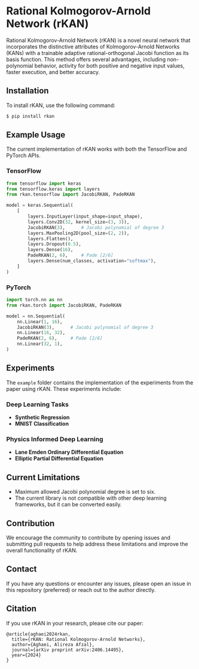 # Rational Kolmogorov-Arnold Network (rKAN)

Rational Kolmogorov-Arnold Network (rKAN) is a novel neural network that incorporates the distinctive attributes of Kolmogorov-Arnold Networks (KANs) with a trainable adaptive rational-orthogonal Jacobi function as its basis function. This method offers several advantages, including non-polynomial behavior, activity for both positive and negative input values, faster execution, and better accuracy.

## Installation

To install rKAN, use the following command:

```bash
$ pip install rkan
```

## Example Usage

The current implementation of rKAN works with both the TensorFlow and PyTorch APIs.

### TensorFlow

```python
from tensorflow import keras
from tensorflow.keras import layers
from rkan.tensorflow import JacobiRKAN, PadeRKAN

model = keras.Sequential(
    [
        layers.InputLayer(input_shape=input_shape),
        layers.Conv2D(32, kernel_size=(3, 3)),
        JacobiRKAN(3),      # Jacobi polynomial of degree 3
        layers.MaxPooling2D(pool_size=(2, 2)),
        layers.Flatten(),
        layers.Dropout(0.5),
        layers.Dense(16),
        PadeRKAN(2, 6),     # Pade [2/6]
        layers.Dense(num_classes, activation="softmax"),
    ]
)

```

### PyTorch

```python
import torch.nn as nn
from rkan.torch import JacobiRKAN, PadeRKAN

model = nn.Sequential(
    nn.Linear(1, 16),
    JacobiRKAN(3),      # Jacobi polynomial of degree 3
    nn.Linear(16, 32),
    PadeRKAN(2, 6),     # Pade [2/6]
    nn.Linear(32, 1),
)

```

## Experiments

The `example` folder contains the implementation of the experiments from the paper using rKAN. These experiments include:

### Deep Learning Tasks

- **Synthetic Regression**
- **MNIST Classification**

### Physics Informed Deep Learning

- **Lane Emden Ordinary Differential Equation**
- **Elliptic Partial Differential Equation**


## Current Limitations

- Maximum allowed Jacobi polynomial degree is set to six.
- The current library is not compatible with other deep learning frameworks, but it can be converted easily.

## Contribution

We encourage the community to contribute by opening issues and submitting pull requests to help address these limitations and improve the overall functionality of rKAN.

## Contact

If you have any questions or encounter any issues, please open an issue in this repository (preferred) or reach out to the author directly.

## Citation

If you use rKAN in your research, please cite our paper:

```
@article{aghaei2024rkan,
  title={rKAN: Rational Kolmogorov-Arnold Networks},
  author={Aghaei, Alireza Afzal},
  journal={arXiv preprint arXiv:2406.14495},
  year={2024}
}
```
